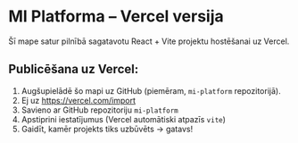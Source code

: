 # MI Platforma – Vercel versija

Šī mape satur pilnībā sagatavotu React + Vite projektu hostēšanai uz Vercel.

## Publicēšana uz Vercel:

1. Augšupielādē šo mapi uz GitHub (piemēram, `mi-platform` repozitorijā).
2. Ej uz https://vercel.com/import
3. Savieno ar GitHub repozitoriju `mi-platform`
4. Apstiprini iestatījumus (Vercel automātiski atpazīs `vite`)
5. Gaidīt, kamēr projekts tiks uzbūvēts → gatavs!